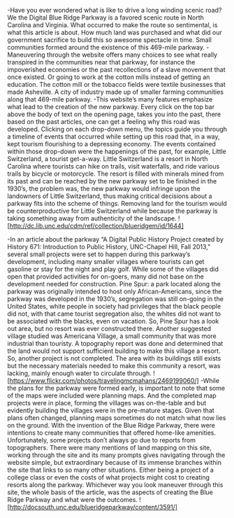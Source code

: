 -Have you ever wondered what is like to drive a long winding scenic road? We the Digital Blue Ridge Parkway is a favored scenic route in North Carolina and Virginia. What occurred to make the route so sentimental, is what this article is about. How much land was purchased and what did our government sacrifice to build this so awesome spectacle in time. Small communities formed around the existence of this 469-mile parkway.
-Maneuvering through the website offers many choices to see what really transpired in the communities near that parkway, for instance the impoverished economies or the past recollections of a slave movement that once existed. Or going to work at the cotton mills instead of getting an education. The cotton mill or the tobacco fields were textile businesses that made Asheville. A city of industry made up of smaller farming communities along that 469-mile parkway.
-This website’s many features emphasize what lead to the creation of the new parkway. Every click on the top bar above the body of text on the opening page, takes you into the past, there based on the past articles, one can get a feeling why this road was developed. Clicking on each drop-down menu, the topics guide you through a timeline of events that occurred while setting up this road that, in a way, kept tourism flourishing to a depressing economy. The events contained within those drop-down were the happenings of the past, for example, Little Switzerland, a tourist get-a-way. Little Switzerland is a resort in North Carolina where tourists can hike on trails, visit waterfalls, and ride various trails by bicycle or motorcycle. The resort is filled with minerals mined from its past and can be reached by the new parkway set to be finished in the 1930’s, the problem was, the new parkway would infringe upon the landowners of Little Switzerland, thus making critical decisions about a parkway fits into the scheme of things. Removing land for the tourism would be counterproductive for Little Switzerland while because the parkway is taking something away from authenticity of the landscape.
![http://dc.lib.unc.edu/cdm/ref/collection/blueridgem/id/1644]

-In an article about the parkway “A Digital Public History Project created by History 671: Introduction to Public History, UNC-Chapel Hill, Fall 2013,” several small projects were set to happen during this parkway’s development, including many smaller villages where tourists can get gasoline or stay for the night and play golf. While some of the villages did open that provided activities for on-goers, many did not base on the development needed for construction. Pine Spur: a park located along the parkway was originally intended to host only African-Americans, since the parkway was developed in the 1930’s, segregation was still on-going in the United States, white people in society had privileges that the black people did not, with that came tourist segregation also, the whites did not want to be associated with the blacks, even on vacation. So, Pine Spur has a look out area, but no resort was ever constructed there. Another suggested village studied was Americana Village, a small community that was more industrial than touristy. A topography report was done and determined that the land would not support sufficient building to make this village a resort. So, another project is not completed. The area with its buildings still exists but the necessary materials needed to make this community a resort, was lacking, mainly enough water to circulate through.
![https://www.flickr.com/photos/travelingmcmahans/2469199060/]
-While the plans for the parkway were formed early, is important to note that some of the maps were included were planning maps. And the completed map projects were in place, forming the villages was on-the-table and but evidently building the villages were in the pre-mature stages. Given that plans often changed, planning maps sometimes do not match what now lies on the ground. With the invention of the Blue Ridge Parkway, there were intentions to create many communities that offered home-like amenities. Unfortunately, some projects don’t always go due to reports from topographers. There were many mentions of land mapping on this site, working through the site and its many prompts gives navigating through the website simple, but extraordinary because of its immense branches within the site that links to so many other situations. Either being a project of a college class or even the costs of what projects might cost to creating resorts along the parkway. Whichever way you look maneuver through this site, the whole basis of the article, was the aspects of creating the Blue Ridge Parkway and what were the outcomes.
![http://docsouth.unc.edu/blueridgeparkway/content/3591/]




































